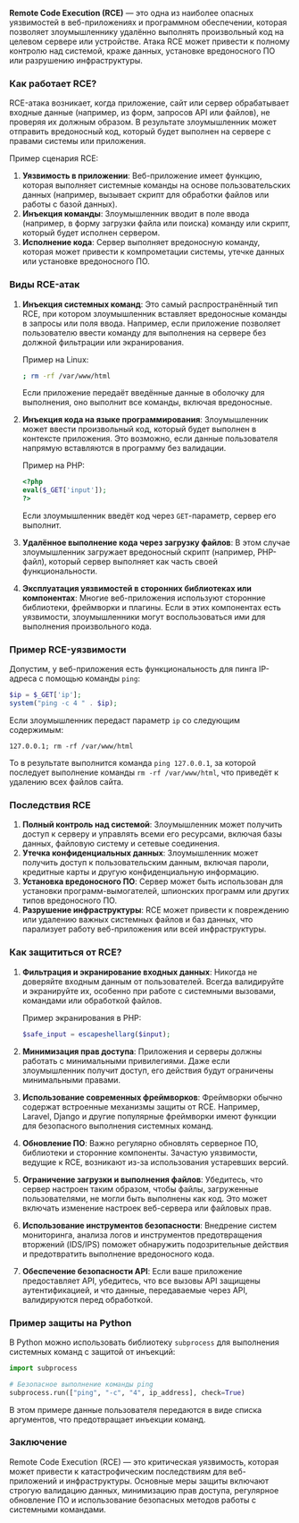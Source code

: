 **Remote Code Execution (RCE)** — это одна из наиболее опасных уязвимостей в веб-приложениях и программном обеспечении, которая позволяет злоумышленнику удалённо выполнять произвольный код на целевом сервере или устройстве. Атака RCE может привести к полному контролю над системой, краже данных, установке вредоносного ПО или разрушению инфраструктуры.

### Как работает RCE?

RCE-атака возникает, когда приложение, сайт или сервер обрабатывает входные данные (например, из форм, запросов API или файлов), не проверяя их должным образом. В результате злоумышленник может отправить вредоносный код, который будет выполнен на сервере с правами системы или приложения.

Пример сценария RCE:

1. **Уязвимость в приложении**: Веб-приложение имеет функцию, которая выполняет системные команды на основе пользовательских данных (например, вызывает скрипт для обработки файлов или работы с базой данных).
2. **Инъекция команды**: Злоумышленник вводит в поле ввода (например, в форму загрузки файла или поиска) команду или скрипт, который будет исполнен сервером.
3. **Исполнение кода**: Сервер выполняет вредоносную команду, которая может привести к компрометации системы, утечке данных или установке вредоносного ПО.

### Виды RCE-атак

1. **Инъекция системных команд**:
   Это самый распространённый тип RCE, при котором злоумышленник вставляет вредоносные команды в запросы или поля ввода. Например, если приложение позволяет пользователю ввести команду для выполнения на сервере без должной фильтрации или экранирования.

   Пример на Linux:
   ```bash
   ; rm -rf /var/www/html
   ```
   Если приложение передаёт введённые данные в оболочку для выполнения, оно выполнит все команды, включая вредоносные.

2. **Инъекция кода на языке программирования**:
   Злоумышленник может ввести произвольный код, который будет выполнен в контексте приложения. Это возможно, если данные пользователя напрямую вставляются в программу без валидации.

   Пример на PHP:
   ```php
   <?php
   eval($_GET['input']);
   ?>
   ```
   Если злоумышленник введёт код через `GET`-параметр, сервер его выполнит.

3. **Удалённое выполнение кода через загрузку файлов**:
   В этом случае злоумышленник загружает вредоносный скрипт (например, PHP-файл), который сервер выполняет как часть своей функциональности.

4. **Эксплуатация уязвимостей в сторонних библиотеках или компонентах**:
   Многие веб-приложения используют сторонние библиотеки, фреймворки и плагины. Если в этих компонентах есть уязвимости, злоумышленники могут воспользоваться ими для выполнения произвольного кода.

### Пример RCE-уязвимости

Допустим, у веб-приложения есть функциональность для пинга IP-адреса с помощью команды `ping`:

```php
$ip = $_GET['ip'];
system("ping -c 4 " . $ip);
```

Если злоумышленник передаст параметр `ip` со следующим содержимым:

```
127.0.0.1; rm -rf /var/www/html
```

То в результате выполнится команда `ping 127.0.0.1`, за которой последует выполнение команды `rm -rf /var/www/html`, что приведёт к удалению всех файлов сайта.

### Последствия RCE

1. **Полный контроль над системой**: Злоумышленник может получить доступ к серверу и управлять всеми его ресурсами, включая базы данных, файловую систему и сетевые соединения.
2. **Утечка конфиденциальных данных**: Злоумышленник может получить доступ к пользовательским данным, включая пароли, кредитные карты и другую конфиденциальную информацию.
3. **Установка вредоносного ПО**: Сервер может быть использован для установки программ-вымогателей, шпионских программ или других типов вредоносного ПО.
4. **Разрушение инфраструктуры**: RCE может привести к повреждению или удалению важных системных файлов и баз данных, что парализует работу веб-приложения или всей инфраструктуры.

### Как защититься от RCE?

1. **Фильтрация и экранирование входных данных**:
   Никогда не доверяйте входным данным от пользователей. Всегда валидируйте и экранируйте их, особенно при работе с системными вызовами, командами или обработкой файлов.

   Пример экранирования в PHP:
   ```php
   $safe_input = escapeshellarg($input);
   ```

2. **Минимизация прав доступа**:
   Приложения и серверы должны работать с минимальными привилегиями. Даже если злоумышленник получит доступ, его действия будут ограничены минимальными правами.

3. **Использование современных фреймворков**:
   Фреймворки обычно содержат встроенные механизмы защиты от RCE. Например, Laravel, Django и другие популярные фреймворки имеют функции для безопасного выполнения системных команд.

4. **Обновление ПО**:
   Важно регулярно обновлять серверное ПО, библиотеки и сторонние компоненты. Зачастую уязвимости, ведущие к RCE, возникают из-за использования устаревших версий.

5. **Ограничение загрузки и выполнения файлов**:
   Убедитесь, что сервер настроен таким образом, чтобы файлы, загруженные пользователями, не могли быть выполнены как код. Это может включать изменение настроек веб-сервера или файловых прав.

6. **Использование инструментов безопасности**:
   Внедрение систем мониторинга, анализа логов и инструментов предотвращения вторжений (IDS/IPS) поможет обнаружить подозрительные действия и предотвратить выполнение вредоносного кода.

7. **Обеспечение безопасности API**:
   Если ваше приложение предоставляет API, убедитесь, что все вызовы API защищены аутентификацией, и что данные, передаваемые через API, валидируются перед обработкой.

### Пример защиты на Python

В Python можно использовать библиотеку `subprocess` для выполнения системных команд с защитой от инъекций:

```python
import subprocess

# Безопасное выполнение команды ping
subprocess.run(["ping", "-c", "4", ip_address], check=True)
```

В этом примере данные пользователя передаются в виде списка аргументов, что предотвращает инъекции команд.

### Заключение

Remote Code Execution (RCE) — это критическая уязвимость, которая может привести к катастрофическим последствиям для веб-приложений и инфраструктуры. Основные меры защиты включают строгую валидацию данных, минимизацию прав доступа, регулярное обновление ПО и использование безопасных методов работы с системными командами.